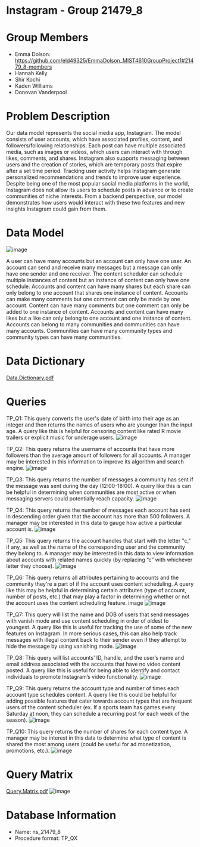 # Instagram - Group 21479_8

# Group Members
- Emma Dolson: https://github.com/eld49325/EmmaDolson_MIST4610GroupProject1#21479_8-members
- Hannah Kelly
- Shir Kochi
- Kaden Williams
- Donovan Vanderpool

# Problem Description
Our data model represents the social media app, Instagram. The model consists of user accounts, which have associated profiles, content, and followers/following relationships. Each post can have multiple associated media, such as images or videos, which users can interact with through likes, comments, and shares. Instagram also supports messaging between users and the creation of stories, which are temporary posts that expire after a set time period. Tracking user activity helps Instagram generate personalized recommendations and trends to improve user experience. Despite being one of the most popular social media platforms in the world, Instagram does not allow its users to schedule posts in advance or to create communities of niche interests. From a backend perspective, our model demonstrates how users would interact with these two features and new insights Instagram could gain from them.

# Data Model
![image](https://user-images.githubusercontent.com/128431687/229206827-5b3a354d-d66f-47c4-8aea-3a7e74c22aea.png)

A user can have many accounts but an account can only have one user. An account can send and receive many messages but a message can only have one sender and one receiver. The content scheduler can schedule multiple instances of content but an instance of content can only have one schedule. Accounts and content can have many shares but each share can only belong to one account that shares one instance of content. Accounts can make many comments but one comment can only be made by one account. Content can have many comments but one comment can only be added to one instance of content. Accounts and content can have many likes but a like can only belong to one account and one instance of content. Accounts can belong to many communities and communities can have many accounts. Communities can have many community types and community types can have many communities.

# Data Dictionary 
[Data.Dictionary.pdf](https://github.com/shirkorchi/GroupProject1/files/11125146/Data.Dictionary.pdf)

# Queries
TP_Q1: This query converts the user's date of birth into their age as an integer and then returns the names of users who are younger than the input age. A query like this is helpful for censoring content like rated R movie trailers or explicit music for underage users.
![image](https://user-images.githubusercontent.com/128431687/229207632-a2cb0882-bce8-4af6-aca9-3efeb2387121.png)

TP_Q2: This query returns the username of accounts that have more followers than the average amount of followers for all accounts. A manager may be interested in this information to improve its algorithm and search engine. 
![image](https://user-images.githubusercontent.com/128431687/229209390-d2ac8585-0316-4f7e-ae09-32a5ce190169.png)

TP_Q3: This query returns the number of messages a community has sent if the message was sent during the day (12:00-18:00). A query like this is can be helpful in determining when communities are most active or when messaging servers could potentially reach capacity.
![image](https://user-images.githubusercontent.com/128431687/229209419-56890b83-6592-4971-bbf5-ceb9994400ac.png)

TP_Q4: This query returns the number of messages each account has sent in descending order given that the account has more than 500 followers. A manager may be interested in this data to gauge how active a particular account is. 
![image](https://user-images.githubusercontent.com/128431687/229209464-a36e10b9-515b-443b-8a56-79da59f5c242.png)

TP_Q5: This query returns the account handles that start with the letter "c," if any, as well as the name of the corresponding user and the community they belong to. A manager may be interested in this data to view information about accounts with related names quickly (by replacing “c” with whichever letter they choose).
![image](https://user-images.githubusercontent.com/128431687/229209504-35701622-5574-408c-859f-a53a36a4916f.png)


TP_Q6: This query returns all attributes pertaining to accounts and the community they're a part of if the account uses content scheduling. A query like this may be helpful in determining certain attributes (type of account, number of posts, etc.) that may play a factor in determining whether or not the account uses the content scheduling feature. image
![image](https://user-images.githubusercontent.com/128431687/229209538-ead6aa96-29be-4420-b056-3ee247e3a583.png)


TP_Q7: This query will list the name and DOB of users that send messages with vanish mode and use content scheduling in order of oldest to youngest. A query like this is useful for tracking the use of some of the new features on Instagram. In more serious cases, this can also help track messages with illegal content back to their sender even if they attempt to hide the message by using vanishing mode. 
![image](https://user-images.githubusercontent.com/128431687/229209583-188dfce9-044c-4864-887f-da6e77217f4a.png)


TP_Q8: This query will list accounts’ ID, handle, and the user’s name and email address associated with the accounts that have no video content posted. A query like this is useful for being able to identify and contact individuals to promote Instagram’s video functionality. 
![image](https://user-images.githubusercontent.com/128431687/229209627-e9c7f27a-7b22-4778-9b3c-c236ee671904.png)


TP_Q9: This query returns the account type and number of times each account type schedules content. A query like this could be helpful for adding possible features that cater towards account types that are frequent users of the content scheduler (ex. If a sports team has games every Saturday at noon, they can schedule a recurring post for each week of the season). 
![image](https://user-images.githubusercontent.com/128431687/229209657-9455b615-3b7a-48bf-a10a-74e9698cbfb3.png)


TP_Q10: This query returns the number of shares for each content type. A manager may be interest in this data to determine what type of content is shared the most among users (could be useful for ad monetization, promotions, etc.). 
![image](https://user-images.githubusercontent.com/128431687/229209691-24906fcb-d71e-44c1-97dc-1b9c203c8e41.png)


# Query Matrix
[Query.Matrix.pdf](https://github.com/shirkorchi/GroupProject1/files/11125231/Query.Matrix.pdf)
![image](https://user-images.githubusercontent.com/128431687/229209891-824b2fcc-4c63-408c-addb-ea93b473f49f.png)

# Database Information
- Name: ns_21479_8
- Procedure format: TP_QX

